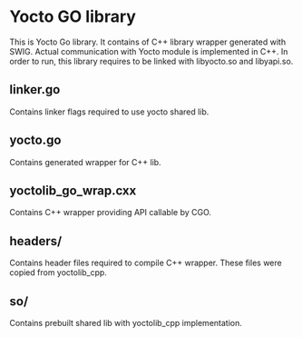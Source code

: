 # Yocto GO library

This is Yocto Go library. It contains of C++ library wrapper generated with SWIG.
Actual communication with Yocto module is implemented in C++. In order to run,
this library requires to be linked with libyocto.so and libyapi.so.

## linker.go

Contains linker flags required to use yocto shared lib.

## yocto.go

Contains generated wrapper for C++ lib.

## yoctolib_go_wrap.cxx

Contains C++ wrapper providing API callable by CGO.

## headers/

Contains header files required to compile C++ wrapper. These files were copied from yoctolib_cpp.

## so/

Contains prebuilt shared lib with yoctolib_cpp implementation.

